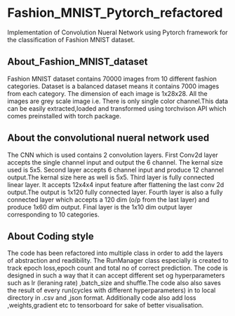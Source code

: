 # Fashion_MNIST_Pytorch_refactored
Implementation of Convolution Nueral Network using Pytorch framework for the classification of Fashion MNIST dataset.

## About_Fashion_MNIST_dataset
Fashion MNIST dataset contains 70000 images from 10 different fashion categories. Dataset is a balanced dataset means it contains 7000 images from each category.
The dimension of each image is 1x28x28. All the images are grey scale image i.e. There is only single color channel.This data can be easily extracted,loaded and transformed
using torchvison API which comes preinstalled with torch package.

## About the convolutional nueral network used
The CNN which is used contains 2 convolution layers. First Conv2d layer accepts the single channel input and output the 6 channel. The kernal size used is 5x5.
Second layer accepts 6 channel input and produce 12 channel output.The kernal size here as well is 5x5.
Third layer is fully connected linear layer. It accepts 12x4x4 input feature after flattening the last conv 2d output.The output is 1x120 fully connected layer.
Fourth layer is also a fully connected layer which accepts a 120 dim (o/p from the last layer) and produce 1x60 dim output.
Final layer is the 1x10 dim output layer corresponding to 10 categories.

## About Coding style
The code has been refactored into multiple class in order to add the layers of abstraction and readibility. The RunManager class especially is created to track epoch loss,epoch
count and total no of correct prediction. The code is designed in such a way that it can accept different set og hyperparameters such as lr (leraning rate) ,batch_size and shuffle.The code also also saves the result of every run(cycles with different hyperparameters) in to local directory in .csv and ,json format. Additionally code also
add loss ,weights,gradient etc to tensorboard for sake of better visualisation.


